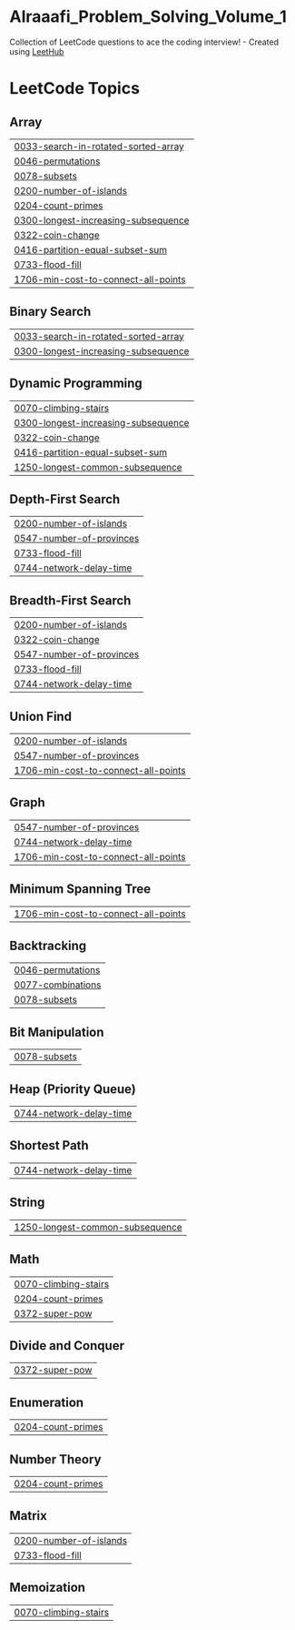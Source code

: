 # Alraaafi_Problem_Solving_Volume_1
Collection of LeetCode questions to ace the coding interview! - Created using [LeetHub](https://github.com/QasimWani/LeetHub)

<!---LeetCode Topics Start-->
# LeetCode Topics
## Array
|  |
| ------- |
| [0033-search-in-rotated-sorted-array](https://github.com/Alraaafi/Alraaafi_Problem_Solving_Volume_1/tree/master/0033-search-in-rotated-sorted-array) |
| [0046-permutations](https://github.com/Alraaafi/Alraaafi_Problem_Solving_Volume_1/tree/master/0046-permutations) |
| [0078-subsets](https://github.com/Alraaafi/Alraaafi_Problem_Solving_Volume_1/tree/master/0078-subsets) |
| [0200-number-of-islands](https://github.com/Alraaafi/Alraaafi_Problem_Solving_Volume_1/tree/master/0200-number-of-islands) |
| [0204-count-primes](https://github.com/Alraaafi/Alraaafi_Problem_Solving_Volume_1/tree/master/0204-count-primes) |
| [0300-longest-increasing-subsequence](https://github.com/Alraaafi/Alraaafi_Problem_Solving_Volume_1/tree/master/0300-longest-increasing-subsequence) |
| [0322-coin-change](https://github.com/Alraaafi/Alraaafi_Problem_Solving_Volume_1/tree/master/0322-coin-change) |
| [0416-partition-equal-subset-sum](https://github.com/Alraaafi/Alraaafi_Problem_Solving_Volume_1/tree/master/0416-partition-equal-subset-sum) |
| [0733-flood-fill](https://github.com/Alraaafi/Alraaafi_Problem_Solving_Volume_1/tree/master/0733-flood-fill) |
| [1706-min-cost-to-connect-all-points](https://github.com/Alraaafi/Alraaafi_Problem_Solving_Volume_1/tree/master/1706-min-cost-to-connect-all-points) |
## Binary Search
|  |
| ------- |
| [0033-search-in-rotated-sorted-array](https://github.com/Alraaafi/Alraaafi_Problem_Solving_Volume_1/tree/master/0033-search-in-rotated-sorted-array) |
| [0300-longest-increasing-subsequence](https://github.com/Alraaafi/Alraaafi_Problem_Solving_Volume_1/tree/master/0300-longest-increasing-subsequence) |
## Dynamic Programming
|  |
| ------- |
| [0070-climbing-stairs](https://github.com/Alraaafi/Alraaafi_Problem_Solving_Volume_1/tree/master/0070-climbing-stairs) |
| [0300-longest-increasing-subsequence](https://github.com/Alraaafi/Alraaafi_Problem_Solving_Volume_1/tree/master/0300-longest-increasing-subsequence) |
| [0322-coin-change](https://github.com/Alraaafi/Alraaafi_Problem_Solving_Volume_1/tree/master/0322-coin-change) |
| [0416-partition-equal-subset-sum](https://github.com/Alraaafi/Alraaafi_Problem_Solving_Volume_1/tree/master/0416-partition-equal-subset-sum) |
| [1250-longest-common-subsequence](https://github.com/Alraaafi/Alraaafi_Problem_Solving_Volume_1/tree/master/1250-longest-common-subsequence) |
## Depth-First Search
|  |
| ------- |
| [0200-number-of-islands](https://github.com/Alraaafi/Alraaafi_Problem_Solving_Volume_1/tree/master/0200-number-of-islands) |
| [0547-number-of-provinces](https://github.com/Alraaafi/Alraaafi_Problem_Solving_Volume_1/tree/master/0547-number-of-provinces) |
| [0733-flood-fill](https://github.com/Alraaafi/Alraaafi_Problem_Solving_Volume_1/tree/master/0733-flood-fill) |
| [0744-network-delay-time](https://github.com/Alraaafi/Alraaafi_Problem_Solving_Volume_1/tree/master/0744-network-delay-time) |
## Breadth-First Search
|  |
| ------- |
| [0200-number-of-islands](https://github.com/Alraaafi/Alraaafi_Problem_Solving_Volume_1/tree/master/0200-number-of-islands) |
| [0322-coin-change](https://github.com/Alraaafi/Alraaafi_Problem_Solving_Volume_1/tree/master/0322-coin-change) |
| [0547-number-of-provinces](https://github.com/Alraaafi/Alraaafi_Problem_Solving_Volume_1/tree/master/0547-number-of-provinces) |
| [0733-flood-fill](https://github.com/Alraaafi/Alraaafi_Problem_Solving_Volume_1/tree/master/0733-flood-fill) |
| [0744-network-delay-time](https://github.com/Alraaafi/Alraaafi_Problem_Solving_Volume_1/tree/master/0744-network-delay-time) |
## Union Find
|  |
| ------- |
| [0200-number-of-islands](https://github.com/Alraaafi/Alraaafi_Problem_Solving_Volume_1/tree/master/0200-number-of-islands) |
| [0547-number-of-provinces](https://github.com/Alraaafi/Alraaafi_Problem_Solving_Volume_1/tree/master/0547-number-of-provinces) |
| [1706-min-cost-to-connect-all-points](https://github.com/Alraaafi/Alraaafi_Problem_Solving_Volume_1/tree/master/1706-min-cost-to-connect-all-points) |
## Graph
|  |
| ------- |
| [0547-number-of-provinces](https://github.com/Alraaafi/Alraaafi_Problem_Solving_Volume_1/tree/master/0547-number-of-provinces) |
| [0744-network-delay-time](https://github.com/Alraaafi/Alraaafi_Problem_Solving_Volume_1/tree/master/0744-network-delay-time) |
| [1706-min-cost-to-connect-all-points](https://github.com/Alraaafi/Alraaafi_Problem_Solving_Volume_1/tree/master/1706-min-cost-to-connect-all-points) |
## Minimum Spanning Tree
|  |
| ------- |
| [1706-min-cost-to-connect-all-points](https://github.com/Alraaafi/Alraaafi_Problem_Solving_Volume_1/tree/master/1706-min-cost-to-connect-all-points) |
## Backtracking
|  |
| ------- |
| [0046-permutations](https://github.com/Alraaafi/Alraaafi_Problem_Solving_Volume_1/tree/master/0046-permutations) |
| [0077-combinations](https://github.com/Alraaafi/Alraaafi_Problem_Solving_Volume_1/tree/master/0077-combinations) |
| [0078-subsets](https://github.com/Alraaafi/Alraaafi_Problem_Solving_Volume_1/tree/master/0078-subsets) |
## Bit Manipulation
|  |
| ------- |
| [0078-subsets](https://github.com/Alraaafi/Alraaafi_Problem_Solving_Volume_1/tree/master/0078-subsets) |
## Heap (Priority Queue)
|  |
| ------- |
| [0744-network-delay-time](https://github.com/Alraaafi/Alraaafi_Problem_Solving_Volume_1/tree/master/0744-network-delay-time) |
## Shortest Path
|  |
| ------- |
| [0744-network-delay-time](https://github.com/Alraaafi/Alraaafi_Problem_Solving_Volume_1/tree/master/0744-network-delay-time) |
## String
|  |
| ------- |
| [1250-longest-common-subsequence](https://github.com/Alraaafi/Alraaafi_Problem_Solving_Volume_1/tree/master/1250-longest-common-subsequence) |
## Math
|  |
| ------- |
| [0070-climbing-stairs](https://github.com/Alraaafi/Alraaafi_Problem_Solving_Volume_1/tree/master/0070-climbing-stairs) |
| [0204-count-primes](https://github.com/Alraaafi/Alraaafi_Problem_Solving_Volume_1/tree/master/0204-count-primes) |
| [0372-super-pow](https://github.com/Alraaafi/Alraaafi_Problem_Solving_Volume_1/tree/master/0372-super-pow) |
## Divide and Conquer
|  |
| ------- |
| [0372-super-pow](https://github.com/Alraaafi/Alraaafi_Problem_Solving_Volume_1/tree/master/0372-super-pow) |
## Enumeration
|  |
| ------- |
| [0204-count-primes](https://github.com/Alraaafi/Alraaafi_Problem_Solving_Volume_1/tree/master/0204-count-primes) |
## Number Theory
|  |
| ------- |
| [0204-count-primes](https://github.com/Alraaafi/Alraaafi_Problem_Solving_Volume_1/tree/master/0204-count-primes) |
## Matrix
|  |
| ------- |
| [0200-number-of-islands](https://github.com/Alraaafi/Alraaafi_Problem_Solving_Volume_1/tree/master/0200-number-of-islands) |
| [0733-flood-fill](https://github.com/Alraaafi/Alraaafi_Problem_Solving_Volume_1/tree/master/0733-flood-fill) |
## Memoization
|  |
| ------- |
| [0070-climbing-stairs](https://github.com/Alraaafi/Alraaafi_Problem_Solving_Volume_1/tree/master/0070-climbing-stairs) |
<!---LeetCode Topics End-->